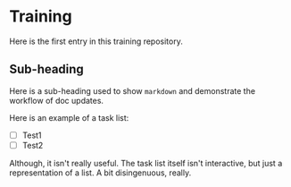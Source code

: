 # Training
Here is the first entry in this training repository.

## Sub-heading
Here is a sub-heading used to show `markdown` and demonstrate the workflow of doc updates.

Here is an example of a task list:
- [ ] Test1
- [ ] Test2

Although, it isn't really useful. The task list itself isn't interactive, but just a representation of a list. A bit disingenuous, really.
